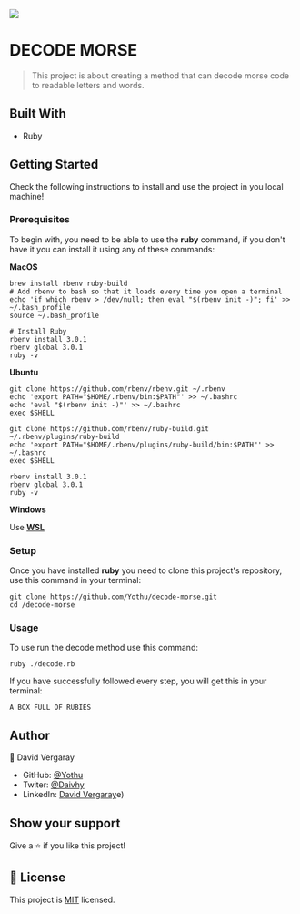![](https://img.shields.io/badge/Microverse-blueviolet)

# DECODE MORSE

> This project is about creating a method that can decode morse code to readable letters and words.


## Built With

- Ruby

## Getting Started

Check the following instructions to install and use the project in you local machine!
### Prerequisites

To begin with, you need to be able to use the **ruby** command, if you don't have it you can install it using any of these commands: 

**MacOS**

```
brew install rbenv ruby-build
# Add rbenv to bash so that it loads every time you open a terminal
echo 'if which rbenv > /dev/null; then eval "$(rbenv init -)"; fi' >> ~/.bash_profile
source ~/.bash_profile

# Install Ruby
rbenv install 3.0.1
rbenv global 3.0.1
ruby -v
```

**Ubuntu**

```
git clone https://github.com/rbenv/rbenv.git ~/.rbenv
echo 'export PATH="$HOME/.rbenv/bin:$PATH"' >> ~/.bashrc
echo 'eval "$(rbenv init -)"' >> ~/.bashrc
exec $SHELL

git clone https://github.com/rbenv/ruby-build.git ~/.rbenv/plugins/ruby-build
echo 'export PATH="$HOME/.rbenv/plugins/ruby-build/bin:$PATH"' >> ~/.bashrc
exec $SHELL

rbenv install 3.0.1
rbenv global 3.0.1
ruby -v
```

**Windows**

Use **[WSL](https://docs.microsoft.com/en-us/windows/wsl/about)**

### Setup

Once you have installed **ruby** you need to clone this project's repository, use this command in your terminal:


```
git clone https://github.com/Yothu/decode-morse.git
cd /decode-morse
```
### Usage

To use run the decode method use this command:

```
ruby ./decode.rb
```

If you have successfully followed every step, you will get this in your terminal:

`A BOX FULL OF RUBIES`



## Author

👤 David Vergaray

- GitHub:   [@Yothu](https://github.com/Yothu)
- Twiter:   [@Daivhy](https://twitter.com/Daivhy)
- LinkedIn: [David Vergaray](https://www.linkedin.com/in/david-vergaray-almontes-051a11127/)e)

## Show your support

Give a ⭐️ if you like this project!

## 📝 License

This project is [MIT](./MIT.md) licensed.

